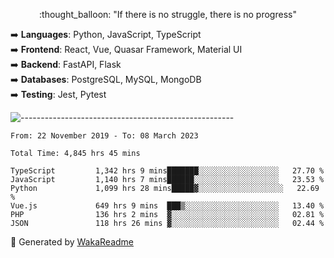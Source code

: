<p align="center"> 
  :thought_balloon: "If there is no struggle, there is no progress"
</p>

<p align="left">
  ➡️ <strong>Languages</strong>: Python, JavaScript, TypeScript<br>
  ➡️ <strong>Frontend</strong>: React, Vue, Quasar Framework, Material UI<br>
  ➡️ <strong>Backend</strong>: FastAPI, Flask<br>
  ➡️ <strong>Databases</strong>: PostgreSQL, MySQL, MongoDB<br>
  ➡️ <strong>Testing</strong>: Jest, Pytest<br>
</p>

![-----------------------------------------------------](https://raw.githubusercontent.com/andreasbm/readme/master/assets/lines/vintage.png)

<!--START_SECTION:waka-->

```text
From: 22 November 2019 - To: 08 March 2023

Total Time: 4,845 hrs 45 mins

TypeScript         1,342 hrs 9 mins███████░░░░░░░░░░░░░░░░░░   27.70 %
JavaScript         1,140 hrs 7 mins██████░░░░░░░░░░░░░░░░░░░   23.53 %
Python             1,099 hrs 28 mins█████▓░░░░░░░░░░░░░░░░░░░   22.69 %
Vue.js             649 hrs 9 mins  ███▒░░░░░░░░░░░░░░░░░░░░░   13.40 %
PHP                136 hrs 2 mins  ▓░░░░░░░░░░░░░░░░░░░░░░░░   02.81 %
JSON               118 hrs 26 mins ▓░░░░░░░░░░░░░░░░░░░░░░░░   02.44 %
```

<!--END_SECTION:waka-->


🚀 Generated by [WakaReadme](https://github.com/athul/waka-readme)
